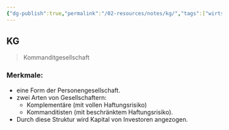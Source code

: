 ```yaml
---
{"dg-publish":true,"permalink":"/02-resources/notes/kg/","tags":["wirtschaft/bwl"],"noteIcon":"","updated":"2025-10-29T12:59:07.391+01:00"}
---
```


## KG 
> Kommanditgesellschaft

### Merkmale:

- eine Form der Personengesellschaft.
- zwei Arten von Gesellschaftern:
	- Komplementäre (mit vollen Haftungsrisiko)
	- Kommanditisten (mit beschränktem Haftungsrisiko).
- Durch diese Struktur wird Kapital von Investoren angezogen.